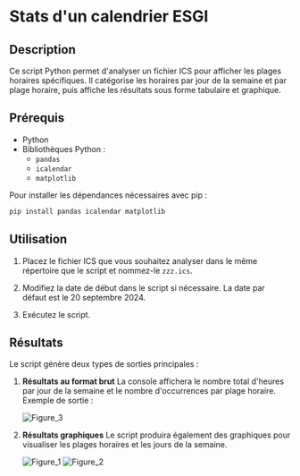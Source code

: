 # Stats d'un calendrier ESGI

## Description

Ce script Python permet d'analyser un fichier ICS pour afficher les plages horaires spécifiques. Il catégorise les horaires par jour de la semaine et par plage horaire, puis affiche les résultats sous forme tabulaire et graphique.

## Prérequis

- Python
- Bibliothèques Python :
  - `pandas`
  - `icalendar`
  - `matplotlib`

Pour installer les dépendances nécessaires avec pip :

```bash
pip install pandas icalendar matplotlib
```

## Utilisation

1. Placez le fichier ICS que vous souhaitez analyser dans le même répertoire que le script et nommez-le `zzz.ics`.

2. Modifiez la date de début dans le script si nécessaire. La date par défaut est le 20 septembre 2024.

3. Exécutez le script.

## Résultats

Le script génère deux types de sorties principales :

1. **Résultats au format brut**
   La console affichera le nombre total d'heures par jour de la semaine et le nombre d'occurrences par plage horaire. Exemple de sortie :

   ![Figure_3](https://github.com/user-attachments/assets/07cc8b37-6ef9-4f70-97e9-641832655fc7)
   
2. **Résultats graphiques**
   Le script produira également des graphiques pour visualiser les plages horaires et les jours de la semaine.

    ![Figure_1](https://github.com/user-attachments/assets/96f76b98-b895-49dc-87f8-ac701d0e9e9b)
    ![Figure_2](https://github.com/user-attachments/assets/2df7fe1b-f9bb-4754-9305-fe539545e523)

